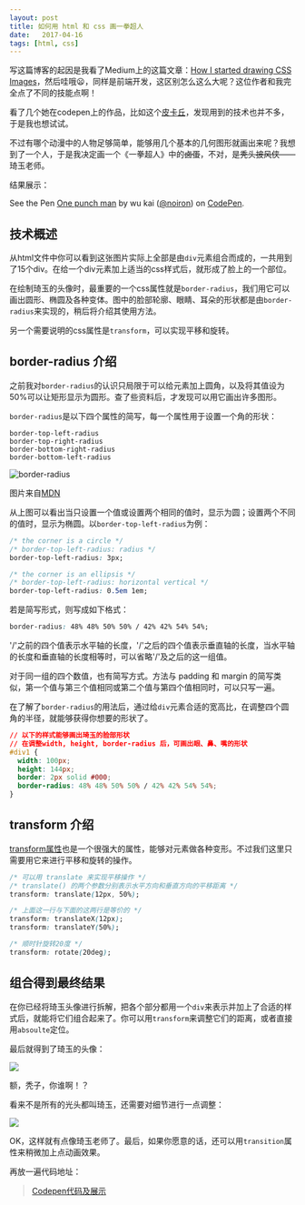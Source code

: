 ```yaml
---
layout: post
title: 如何用 html 和 css 画一拳超人
date:   2017-04-16
tags: [html, css]
---
```


写这篇博客的起因是我看了Medium上的这篇文章：[How I started drawing CSS Images](https://blog.prototypr.io/how-i-started-drawing-css-images-3fd878675c89)，然后哇哦😦，同样是前端开发，这区别怎么这么大呢？这位作者和我完全点了不同的技能点啊！

看了几个她在codepen上的作品，比如这个[皮卡丘](http://codepen.io/sashatran/pen/VmwmJO)，发现用到的技术也并不多，于是我也想试试。

不过有哪个动漫中的人物足够简单，能够用几个基本的几何图形就画出来呢？我想到了一个人，于是我决定画一个《一拳超人》中的<del>卤蛋</del>，不对，是<del>秃头披风侠</del>——琦玉老师。

<!--more-->

结果展示：

<p data-height="450" data-theme-id="dark" data-slug-hash="oZKgMJ" data-default-tab="html,result" data-user="noiron" data-embed-version="2" data-pen-title="One punch man" class="codepen">See the Pen <a href="http://codepen.io/noiron/pen/oZKgMJ/">One punch man</a> by wu kai (<a href="http://codepen.io/noiron">@noiron</a>) on <a href="http://codepen.io">CodePen</a>.</p>
<script async src="https://production-assets.codepen.io/assets/embed/ei.js"></script>


## 技术概述

从html文件中你可以看到这张图片实际上全部是由`div`元素组合而成的，一共用到了15个div。在给一个div元素加上适当的css样式后，就形成了脸上的一个部位。

在绘制琦玉的头像时，最重要的一个css属性就是`border-radius`，我们用它可以画出圆形、椭圆及各种变体。图中的脸部轮廓、眼睛、耳朵的形状都是由`border-radius`来实现的，稍后将介绍其使用方法。

另一个需要说明的css属性是`transform`，可以实现平移和旋转。


## border-radius 介绍

之前我对`border-radius`的认识只局限于可以给元素加上圆角，以及将其值设为50%可以让矩形显示为圆形。查了些资料后，才发现可以用它画出许多图形。

`border-radius`是以下四个属性的简写，每一个属性用于设置一个角的形状：

    border-top-left-radius
    border-top-right-radius
    border-bottom-right-radius
    border-bottom-left-radius


![border-radius](https://developer.mozilla.org/files/3638/border-radius-sh.png)

图片来自[MDN](https://developer.mozilla.org/en/docs/Web/CSS/border-radius)

从上图可以看出当只设置一个值或设置两个相同的值时，显示为圆；设置两个不同的值时，显示为椭圆。以`border-top-left-radius`为例：

```css
/* the corner is a circle */
/* border-top-left-radius: radius */
border-top-left-radius: 3px;

/* the corner is an ellipsis */
/* border-top-left-radius: horizontal vertical */
border-top-left-radius: 0.5em 1em;
```

若是简写形式，则写成如下格式：

```css
border-radius: 48% 48% 50% 50% / 42% 42% 54% 54%;
```

'/'之前的四个值表示水平轴的长度，'/'之后的四个值表示垂直轴的长度，当水平轴的长度和垂直轴的长度相等时，可以省略'/'及之后的这一组值。

对于同一组的四个数值，也有简写方式。方法与 padding 和 margin 的简写类似，第一个值与第三个值相同或第二个值与第四个值相同时，可以只写一遍。

在了解了`border-radius`的用法后，通过给`div`元素合适的宽高比，在调整四个圆角的半径，就能够获得你想要的形状了。

```css
// 以下的样式能够画出琦玉的脸部形状
// 在调整width, height, border-radius 后，可画出眼、鼻、嘴的形状
#div1 {
  width: 100px;
  height: 144px;
  border: 2px solid #000;
  border-radius: 48% 48% 50% 50% / 42% 42% 54% 54%; 
}
```

## transform 介绍

[transform属性](https://developer.mozilla.org/en-US/docs/Web/CSS/transform)也是一个很强大的属性，能够对元素做各种变形。不过我们这里只需要用它来进行平移和旋转的操作。

```css
/* 可以用 translate 来实现平移操作 */
/* translate() 的两个参数分别表示水平方向和垂直方向的平移距离 */
transform: translate(12px, 50%);

/* 上面这一行与下面的这两行是等价的 */
transform: translateX(12px);
transform: translateY(50%);

/* 顺时针旋转20度 */
transform: rotate(20deg);
```


## 组合得到最终结果

在你已经将琦玉头像进行拆解，把各个部分都用一个`div`来表示并加上了合适的样式后，就能将它们组合起来了。你可以用`transform`来调整它们的距离，或者直接用`absoulte`定位。

最后就得到了琦玉的头像：

![](/asset/images/2017-04-10-one-punch-man-not-completed.png)

额，秃子，你谁啊！？

看来不是所有的光头都叫琦玉，还需要对细节进行一点调整：

![](/asset/images/2017-04-10-one-punch-man.png)

OK，这样就有点像琦玉老师了。最后，如果你愿意的话，还可以用`transition`属性来稍微加上点动画效果。

再放一遍代码地址：

> [Codepen代码及展示](https://codepen.io/noiron/pen/oZKgMJ)






